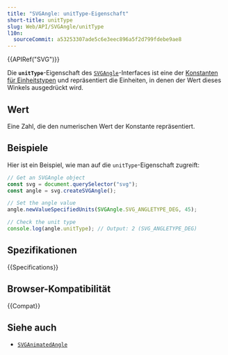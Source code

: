 ```yaml
---
title: "SVGAngle: unitType-Eigenschaft"
short-title: unitType
slug: Web/API/SVGAngle/unitType
l10n:
  sourceCommit: a53253307ade5c6e3eec896a5f2d799fdebe9ae8
---
```


{{APIRef("SVG")}}

Die **`unitType`**-Eigenschaft des [`SVGAngle`](/de/docs/Web/API/SVGAngle)-Interfaces ist eine der [Konstanten für Einheitstypen](/de/docs/Web/API/SVGAngle#constants) und repräsentiert die Einheiten, in denen der Wert dieses Winkels ausgedrückt wird.

## Wert

Eine Zahl, die den numerischen Wert der Konstante repräsentiert.

## Beispiele

Hier ist ein Beispiel, wie man auf die `unitType`-Eigenschaft zugreift:

```js
// Get an SVGAngle object
const svg = document.querySelector("svg");
const angle = svg.createSVGAngle();

// Set the angle value
angle.newValueSpecifiedUnits(SVGAngle.SVG_ANGLETYPE_DEG, 45);

// Check the unit type
console.log(angle.unitType); // Output: 2 (SVG_ANGLETYPE_DEG)
```

## Spezifikationen

{{Specifications}}

## Browser-Kompatibilität

{{Compat}}

## Siehe auch

- [`SVGAnimatedAngle`](/de/docs/Web/API/SVGAnimatedAngle)
